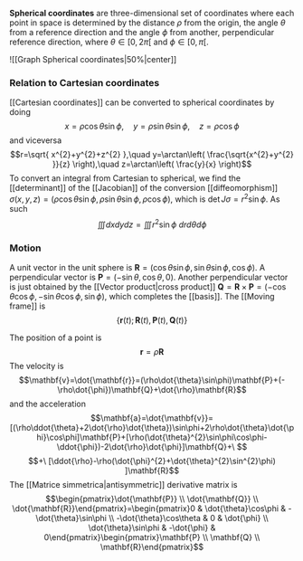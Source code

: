 **Spherical coordinates** are three-dimensional set of coordinates where each point in space is determined by the distance $\rho$ from the origin, the angle $\theta$ from a reference direction and the angle $\phi$ from another, perpendicular reference direction, where $\theta\in[0,2\pi[$ and $\phi\in[0,\pi[$.

![[Graph Spherical coordinates|50%|center]]

### Relation to Cartesian coordinates
[[Cartesian coordinates]] can be converted to spherical coordinates by doing
$$x=\rho\cos\theta\sin\phi, \quad y=\rho\sin\theta\sin\phi, \quad z=\rho\cos\phi$$
and viceversa
$$r=\sqrt{ x^{2}+y^{2}+z^{2} },\quad y=\arctan\left( \frac{\sqrt{x^{2}+y^{2} }}{z} \right),\quad z=\arctan\left( \frac{y}{x} \right)$$
To convert an integral from Cartesian to spherical, we find the [[determinant]] of the [[Jacobian]] of the conversion [[diffeomorphism]] $\sigma(x,y,z)=(\rho\cos\theta\sin\phi,\rho\sin\theta\sin\phi,\rho\cos\phi)$, which is $\det J\sigma=r^{2}\sin \phi$. As such
$$\iiint dxdydz=\iiint r^{2}\sin \phi\ drd\theta d\phi$$
### Motion
A unit vector in the unit sphere is $\mathbf{R}=(\cos\theta\sin\phi,\sin\theta\sin\phi,\cos\phi)$. A perpendicular vector is $\mathbf{P}=(-\sin\theta,\cos\theta,0)$. Another perpendicular vector is just obtained by the [[Vector product|cross product]] $\mathbf{Q}=\mathbf{R}\times\mathbf{P}=(-\cos\theta\cos\phi,-\sin\theta\cos\phi,\sin\phi)$, which completes the [[basis]]. The [[Moving frame]] is
$$\{\mathbf{r}(t);\mathbf{R}(t),\mathbf{P}(t),\mathbf{Q}(t)\}$$

The position of a point is
$$\mathbf{r}=\rho\mathbf{R}$$
The velocity is
$$\mathbf{v}=\dot{\mathbf{r}}=(\rho\dot{\theta}\sin\phi)\mathbf{P}+(-\rho\dot{\phi})\mathbf{Q}+\dot{\rho}\mathbf{R}$$
and the acceleration
$$\mathbf{a}=\dot{\mathbf{v}}=[(\rho\ddot{\theta}+2\dot{\rho}\dot{\theta})\sin\phi+2\rho\dot{\theta}\dot{\phi}\cos\phi]\mathbf{P}+[\rho(\dot{\theta}^{2}\sin\phi\cos\phi-\ddot{\phi})-2\dot{\rho}\dot{\phi}]\mathbf{Q}+\ $$
$$+\ [\ddot{\rho}-\rho(\dot{\phi}^{2}+\dot{\theta}^{2}\sin^{2}\phi)
]\mathbf{R}$$
The [[Matrice simmetrica|antisymmetric]] derivative matrix is
$$\begin{pmatrix}\dot{\mathbf{P}} \\ \dot{\mathbf{Q}} \\ \dot{\mathbf{R}}\end{pmatrix}=\begin{pmatrix}0 & \dot{\theta}\cos\phi & -\dot{\theta}\sin\phi \\ -\dot{\theta}\cos\theta & 0 & \dot{\phi} \\ \dot{\theta}\sin\phi & -\dot{\phi} & 0\end{pmatrix}\begin{pmatrix}\mathbf{P} \\ \mathbf{Q} \\ \mathbf{R}\end{pmatrix}$$
